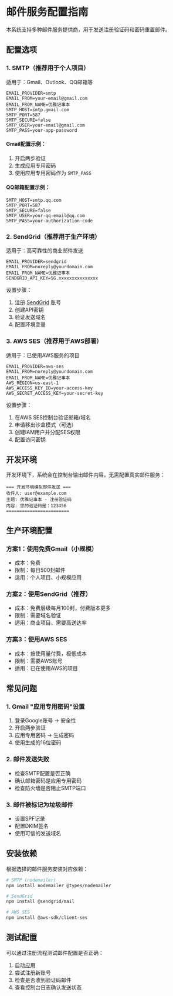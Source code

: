 # 邮件服务配置指南

本系统支持多种邮件服务提供商，用于发送注册验证码和密码重置邮件。

## 配置选项

### 1. SMTP（推荐用于个人项目）

适用于：Gmail、Outlook、QQ邮箱等

```env
EMAIL_PROVIDER=smtp
EMAIL_FROM=your-email@gmail.com
EMAIL_FROM_NAME=优雅记事本
SMTP_HOST=smtp.gmail.com
SMTP_PORT=587
SMTP_SECURE=false
SMTP_USER=your-email@gmail.com
SMTP_PASS=your-app-password
```

#### Gmail配置示例：
1. 开启两步验证
2. 生成应用专用密码
3. 使用应用专用密码作为 `SMTP_PASS`

#### QQ邮箱配置示例：
```env
SMTP_HOST=smtp.qq.com
SMTP_PORT=587
SMTP_SECURE=false
SMTP_USER=your-qq-email@qq.com
SMTP_PASS=your-authorization-code
```

### 2. SendGrid（推荐用于生产环境）

适用于：高可靠性的商业邮件发送

```env
EMAIL_PROVIDER=sendgrid
EMAIL_FROM=noreply@yourdomain.com
EMAIL_FROM_NAME=优雅记事本
SENDGRID_API_KEY=SG.xxxxxxxxxxxxxxx
```

设置步骤：
1. 注册 [SendGrid](https://sendgrid.com) 账号
2. 创建API密钥
3. 验证发送域名
4. 配置环境变量

### 3. AWS SES（推荐用于AWS部署）

适用于：已使用AWS服务的项目

```env
EMAIL_PROVIDER=aws-ses
EMAIL_FROM=noreply@yourdomain.com
EMAIL_FROM_NAME=优雅记事本
AWS_REGION=us-east-1
AWS_ACCESS_KEY_ID=your-access-key
AWS_SECRET_ACCESS_KEY=your-secret-key
```

设置步骤：
1. 在AWS SES控制台验证邮箱/域名
2. 申请移出沙盒模式（可选）
3. 创建IAM用户并分配SES权限
4. 配置访问密钥

## 开发环境

开发环境下，系统会在控制台输出邮件内容，无需配置真实邮件服务：

```
=== 开发环境模拟邮件发送 ===
收件人: user@example.com
主题: 优雅记事本 - 注册验证码
内容: 您的验证码是：123456
========================
```

## 生产环境配置

### 方案1：使用免费Gmail（小规模）
- 成本：免费
- 限制：每日500封邮件
- 适用：个人项目、小规模应用

### 方案2：使用SendGrid（推荐）
- 成本：免费层级每月100封，付费版本更多
- 限制：需要域名验证
- 适用：商业项目、需要高送达率

### 方案3：使用AWS SES
- 成本：按使用量付费，极低成本
- 限制：需要AWS账号
- 适用：已在使用AWS的项目

## 常见问题

### 1. Gmail "应用专用密码"设置
1. 登录Google账号 → 安全性
2. 开启两步验证
3. 应用专用密码 → 生成密码
4. 使用生成的16位密码

### 2. 邮件发送失败
- 检查SMTP配置是否正确
- 确认邮箱密码是应用专用密码
- 检查防火墙是否阻止SMTP端口

### 3. 邮件被标记为垃圾邮件
- 设置SPF记录
- 配置DKIM签名
- 使用可信的发送域名

## 安装依赖

根据选择的邮件服务安装对应依赖：

```bash
# SMTP (nodemailer)
npm install nodemailer @types/nodemailer

# SendGrid
npm install @sendgrid/mail

# AWS SES
npm install @aws-sdk/client-ses
```

## 测试配置

可以通过注册流程测试邮件配置是否正确：

1. 启动应用
2. 尝试注册新账号
3. 检查是否收到验证码邮件
4. 查看控制台日志确认发送状态 